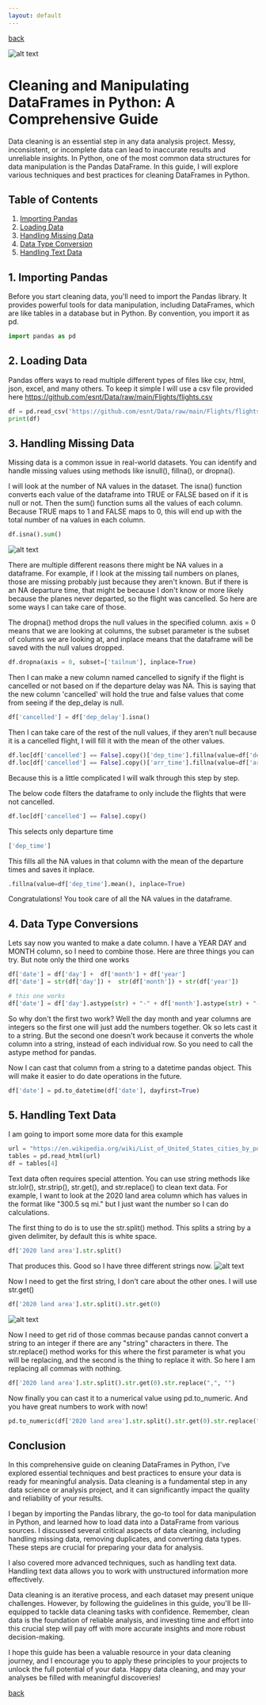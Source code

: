 ```yaml
---
layout: default
---
```

[back](../)

![alt text](./data-cleaning-thumb.png)

# Cleaning and Manipulating DataFrames in Python: A Comprehensive Guide

Data cleaning is an essential step in any data analysis project. Messy, inconsistent, or incomplete data can lead to inaccurate results and unreliable insights. In Python, one of the most common data structures for data manipulation is the Pandas DataFrame. In this guide, I will explore various techniques and best practices for cleaning DataFrames in Python.

## Table of Contents

1. [Importing Pandas](#1-importing-pandas)
2. [Loading Data](#2-loading-data)
3. [Handling Missing Data](#3-handling-missing-data)
4. [Data Type Conversion](#4-data-type-conversion)
5. [Handling Text Data](#5-handling-text-data)

## 1. Importing Pandas

Before you start cleaning data, you'll need to import the Pandas library. It provides powerful tools for data manipulation, including DataFrames, which are like tables in a database but in Python. By convention, you import it as pd.

```python
import pandas as pd
```

## 2. Loading Data

Pandas offers ways to read multiple different types of files like csv, html, json, excel, and many others. To keep it simple I will use a csv file provided here https://github.com/esnt/Data/raw/main/Flights/flights.csv

```python
df = pd.read_csv('https://github.com/esnt/Data/raw/main/Flights/flights.csv')
print(df)
```

## 3. Handling Missing Data

Missing data is a common issue in real-world datasets. You can identify and handle missing values using methods like isnull(), fillna(), or dropna().

I will look at the number of NA values in the dataset. The isna() function converts each value of the dataframe into TRUE or FALSE based on if it is null or not. Then the sum() function sums all the values of each column. Because TRUE maps to 1 and FALSE maps to 0, this will end up with the total number of na values in each column.

```python
df.isna().sum()
```

![alt text](./na_sum.png)

There are multiple different reasons there might be NA values in a dataframe. For example, if I look at the missing tail numbers on planes, those are missing probably just because they aren't known. But if there is an NA departure time, that might be because I don't know or more likely because the planes never departed, so the flight was cancelled. So here are some ways I can take care of those.

The dropna() method drops the null values in the specified column. axis = 0 means that we are looking at columns, the subset parameter is the subset of columns we are looking at, and inplace means that the dataframe will be saved with the null values dropped.

```python
df.dropna(axis = 0, subset=['tailnum'], inplace=True)
```

Then I can make a new column named cancelled to signify if the flight is cancelled or not based on if the departure delay was NA. This is saying that the new column 'cancelled' will hold the true and false values that come from seeing if the dep_delay is null.

```python
df['cancelled'] = df['dep_delay'].isna()
```

Then I can take care of the rest of the null values, if they aren't null because it is a cancelled flight, I will fill it with the mean of the other values.

```python
df.loc[df['cancelled'] == False].copy()['dep_time'].fillna(value=df['dep_time'].mean(), inplace=True)
df.loc[df['cancelled'] == False].copy()['arr_time'].fillna(value=df['arr_time'].mean(), inplace=True)
```

Because this is a little complicated I will walk through this step by step.

The below code filters the dataframe to only include the flights that were not cancelled.

```python
df.loc[df['cancelled'] == False].copy()
```

This selects only departure time

```python
['dep_time']
```

This fills all the NA values in that column with the mean of the departure times and saves it inplace.

```python
.fillna(value=df['dep_time'].mean(), inplace=True)
```

Congratulations! You took care of all the NA values in the dataframe.

## 4. Data Type Conversions

Lets say now you wanted to make a date column. I have a YEAR DAY and MONTH column, so I need to combine those. Here are three things you can try. But note only the third one works

```python
df['date'] = df['day'] +  df['month'] + df['year']
df['date'] = str(df['day']) +  str(df['month']) + str(df['year'])

# this one works
df['date'] = df['day'].astype(str) + "-" + df['month'].astype(str) + "-" + df['year'].astype(str)
```

So why don't the first two work? Well the day month and year columns are integers so the first one will just add the numbers together. Ok so lets cast it to a string. But the second one doesn't work because it converts the whole column into a string, instead of each individual row. So you need to call the astype method for pandas.

Now I can cast that column from a string to a datetime pandas object. This will make it easier to do date operations in the future.

```python
df['date'] = pd.to_datetime(df['date'], dayfirst=True)
```

## 5. Handling Text Data

I am going to import some more data for this example

```python
url = "https://en.wikipedia.org/wiki/List_of_United_States_cities_by_population"
tables = pd.read_html(url)
df = tables[4]
```

Text data often requires special attention. You can use string methods like str.loIr(), str.strip(), str.get(), and str.replace() to clean text data. For example, I want to look at the 2020 land area column which has values in the format like "300.5 sq mi." but I just want the number so I can do calculations.

The first thing to do is to use the str.split() method. This splits a string by a given delimiter, by default this is white space.

```python
df['2020 land area'].str.split()
```

That produces this. Good so I have three different strings now.
![alt text](./str_split.png)

Now I need to get the first string, I don't care about the other ones. I will use str.get()

```python
df['2020 land area'].str.split().str.get(0)
```

![alt text](./str_split_get.png)

Now I need to get rid of those commas because pandas cannot convert a string to an integer if there are any "string" characters in there. The str.replace() method works for this where the first parameter is what you will be replacing, and the second is the thing to replace it with. So here I am replacing all commas with nothing.

```python
df['2020 land area'].str.split().str.get(0).str.replace(",", "")
```

Now finally you can cast it to a numerical value using pd.to_numeric. And you have great numbers to work with now!

```python
pd.to_numeric(df['2020 land area'].str.split().str.get(0).str.replace(",", ""))
```

## Conclusion

In this comprehensive guide on cleaning DataFrames in Python, I've explored essential techniques and best practices to ensure your data is ready for meaningful analysis. Data cleaning is a fundamental step in any data science or analysis project, and it can significantly impact the quality and reliability of your results.

I began by importing the Pandas library, the go-to tool for data manipulation in Python, and learned how to load data into a DataFrame from various sources. I discussed several critical aspects of data cleaning, including handling missing data, removing duplicates, and converting data types. These steps are crucial for preparing your data for analysis.

I also covered more advanced techniques, such as handling text data. Handling text data allows you to work with unstructured information more effectively.

Data cleaning is an iterative process, and each dataset may present unique challenges. However, by following the guidelines in this guide, you'll be Ill-equipped to tackle data cleaning tasks with confidence. Remember, clean data is the foundation of reliable analysis, and investing time and effort into this crucial step will pay off with more accurate insights and more robust decision-making.

I hope this guide has been a valuable resource in your data cleaning journey, and I encourage you to apply these principles to your projects to unlock the full potential of your data. Happy data cleaning, and may your analyses be filled with meaningful discoveries!

[back](../)
